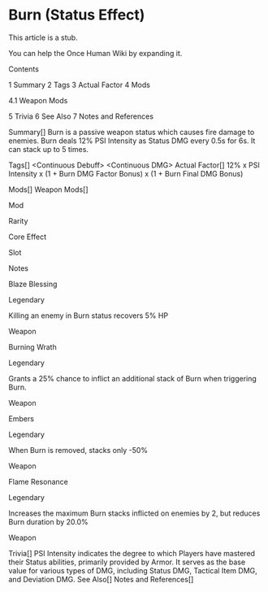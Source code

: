 # Burn (Status Effect)

This article is a stub.
        
You can help the Once Human Wiki by expanding it.

        
    

Contents

1 Summary
2 Tags
3 Actual Factor
4 Mods

4.1 Weapon Mods


5 Trivia
6 See Also
7 Notes and References



Summary[]
Burn is a passive weapon status which causes fire damage to enemies.
Burn deals 12% PSI Intensity as Status DMG every 0.5s for 6s. It can stack up to 5 times.

Tags[]
&lt;Continuous Debuff&gt;
&lt;Continuous DMG&gt;
Actual Factor[]
12% x PSI Intensity x (1 + Burn DMG Factor Bonus) x (1 + Burn Final DMG Bonus)

Mods[]
Weapon Mods[]


Mod

Rarity

Core Effect

Slot

Notes


Blaze Blessing

Legendary

Killing an enemy in Burn status recovers 5% HP

Weapon




Burning Wrath

Legendary

Grants a 25% chance to inflict an additional stack of Burn when triggering Burn.

Weapon




Embers

Legendary

When Burn is removed, stacks only -50%

Weapon




Flame Resonance

Legendary

Increases the maximum Burn stacks inflicted on enemies by 2, but reduces Burn duration by 20.0%

Weapon




Trivia[]
PSI Intensity indicates the degree to which Players have mastered their Status abilities, primarily provided by Armor. It serves as the base value for various types of DMG, including Status DMG, Tactical Item DMG, and Deviation DMG.
See Also[]
Notes and References[]
